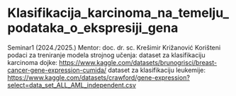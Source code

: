 # Klasifikacija_karcinoma_na_temelju_podataka_o_ekspresiji_gena
Seminar1 (2024./2025.)
Mentor: doc. dr. sc. Krešimir Križanović
Korišteni podaci za treniranje modela strojnog učenja: 
dataset za klasifikaciju karcinoma dojke: https://www.kaggle.com/datasets/brunogrisci/breast-cancer-gene-expression-cumida/
dataset za klasifikaciju leukemije: https://www.kaggle.com/datasets/crawford/gene-expression?select=data_set_ALL_AML_independent.csv